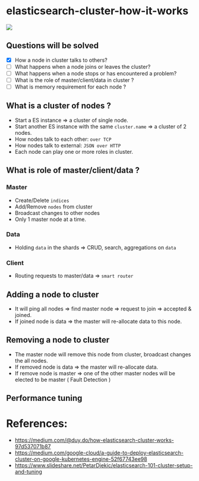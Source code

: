 # elasticsearch-cluster-how-it-works
![](https://www.elastic.co/assets/blt47da469cfb3097c3/cluster-topology.svg)

## Questions will be solved
- [x] How a node in cluster talks to others?
- [ ] What happens when a node joins or leaves the cluster?
- [ ] What happens when a node stops or has encountered a problem?
- [ ] What is the role of master/client/data in cluster ?
- [ ] What is memory requirement for each node ?

## What is a cluster of nodes ? 
- Start a ES instance => a cluster of single node.
- Start another ES instance with the same `cluster.name` => a cluster of 2 nodes.
- How nodes talk to each other: `over TCP`
- How nodes talk to external: `JSON over HTTP`
- Each node can play one or more roles in cluster.

## What is role of master/client/data ?
### Master
- Create/Delete `indices`
- Add/Remove `nodes` from cluster
- Broadcast changes to other nodes
- Only 1 master node at a time.

### Data
- Holding `data` in the shards => CRUD, search, aggregations on `data`

### Client
- Routing requests to master/data => `smart router`

## Adding a node to cluster
- It will ping all nodes => find master node => request to join => accepted & joined.
- If joined node is data => the master will re-allocate data to this node.

## Removing a node to cluster
- The master node will remove this node from cluster, broadcast changes the all nodes.
- If removed node is data => the master will re-allocate data.
- If remove node is master => one of the other master nodes will be elected to be master ( Fault Detection )

## Performance tuning
# References:
- https://medium.com/@duy.do/how-elasticsearch-cluster-works-97d537071b87
- https://medium.com/google-cloud/a-guide-to-deploy-elasticsearch-cluster-on-google-kubernetes-engine-52f67743ee98
- https://www.slideshare.net/PetarDjekic/elasticsearch-101-cluster-setup-and-tuning
